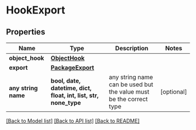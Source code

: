 # HookExport


## Properties
Name | Type | Description | Notes
------------ | ------------- | ------------- | -------------
**object_hook** | [**ObjectHook**](ObjectHook.md) |  | 
**export** | [**PackageExport**](PackageExport.md) |  | 
**any string name** | **bool, date, datetime, dict, float, int, list, str, none_type** | any string name can be used but the value must be the correct type | [optional]

[[Back to Model list]](../README.md#documentation-for-models) [[Back to API list]](../README.md#documentation-for-api-endpoints) [[Back to README]](../README.md)


